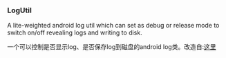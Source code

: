 ### LogUtil

A lite-weighted android log util which can set as debug or release mode to switch on/off revealing logs and writing to disk.

一个可以控制是否显示log、是否保存log到磁盘的android log类。改造自:[这里](https://github.com/syxc/LogUtil)